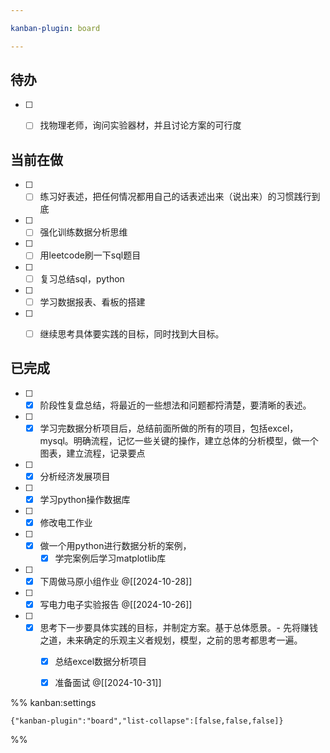 ```yaml
---

kanban-plugin: board

---
```


## 待办

- [ ] - [ ] 找物理老师，询问实验器材，并且讨论方案的可行度


## 当前在做

- [ ] - [ ] 练习好表述，把任何情况都用自己的话表述出来（说出来）的习惯践行到底
- [ ] - [ ] 强化训练数据分析思维
- [ ] - [ ] 用leetcode刷一下sql题目
- [ ] - [ ] 复习总结sql，python
- [ ] - [ ] 学习数据报表、看板的搭建
- [ ] - [ ] 继续思考具体要实践的目标，同时找到大目标。


## 已完成

- [ ] - [x] 阶段性复盘总结，将最近的一些想法和问题都捋清楚，要清晰的表述。
- [ ] - [x] 学习完数据分析项目后，总结前面所做的所有的项目，包括excel，mysql。明确流程，记忆一些关键的操作，建立总体的分析模型，做一个图表，建立流程，记录要点
- [ ] - [x] 分析经济发展项目
- [ ] - [x] 学习python操作数据库
- [ ] - [x] 修改电工作业
- [ ] - [x] 做一个用python进行数据分析的案例，
	- [x] 学完案例后学习matplotlib库
- [ ] - [x] 下周做马原小组作业
	@[[2024-10-28]]
- [ ] - [x] 写电力电子实验报告
	@[[2024-10-26]]
- [ ] - [x] 思考下一步要具体实践的目标，并制定方案。基于总体愿景。- 先将赚钱之道，未来确定的乐观主义者规划，模型，之前的思考都思考一遍。
	- [x] 总结excel数据分析项目
	- [x] 准备面试
	 @[[2024-10-31]]




%% kanban:settings
```
{"kanban-plugin":"board","list-collapse":[false,false,false]}
```
%%